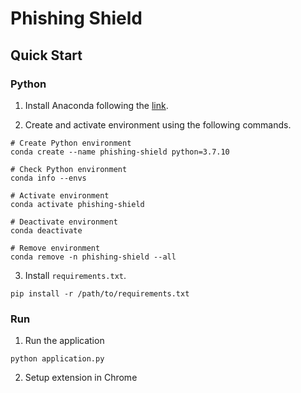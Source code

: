 # Phishing Shield

## Quick Start

### Python

1. Install Anaconda following the [link](https://docs.anaconda.com/anaconda/install/index.html).

2. Create and activate environment using the following commands.
```
# Create Python environment
conda create --name phishing-shield python=3.7.10

# Check Python environment
conda info --envs

# Activate environment
conda activate phishing-shield

# Deactivate environment
conda deactivate

# Remove environment
conda remove -n phishing-shield --all
```

3. Install `requirements.txt`.
```
pip install -r /path/to/requirements.txt
```

### Run

1. Run the application
```
python application.py
```

2. Setup extension in Chrome
